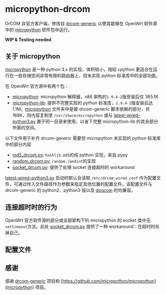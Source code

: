 # micropython-drcom

DrCOM 非官方客户端，修改自 [drcom-generic](https://github.com/drcoms/drcom-generic) 以使其能够在 OpenWrt 软件源中的 [micropython](https://github.com/micropython/micropython) 软件包中运行。

**WIP & Testing needed**

## 关于 micropython

[micropython](https://github.com/micropython/micropython) 是一种 python 3.x 的实现，体积较小，相较 cpython 更适合在运行在一些存储空间非常有限的路由器上，但未实现 python 标准库中的全部功能。

在 OpenWrt 官方源中有两个包：

- [micropython](https://openwrt.org/packages/pkgdata/micropython): micropython 解释器，x86 架构的`1.9.4-2`版安装后仅 365.1K
- [micropython-lib](https://openwrt.org/packages/pkgdata/micropython-lib): 提供不完整实现的 python 标准库，`1.9.4-2`版安装后达 1.1M。[micropython](micropython) 文件夹中是被 drcom-generic 脚本依赖的部分，共 168K，将内容复制至 `/usr/share/micropython` 或与 [latest-wired-python3.py](latest-wired-python3.py) 置于同一目录来使用，以省下完整 micropython-lib 的其余部分所需的空间。

以下文件用于补齐 drcom-generic 需要但 micropython 未实现的 python 标准库中的部分内容

- [md5\_drcom.py](md5_drcom.py): `hashlib.md5`的纯 python 实现，来自 pypy
- [random\_drcom.py](random_drcom.py): `random.randint`的实现
- [socket\_drcom.py](socket_drcom,py): 提供了处理 socket 连接超时的 workaround

[latest-wired-python3.py](latest-wired-python3.py) 启动时默认会读取 `/etc/drcom_wired.conf` 作为配置文件，可通过传入文件路径作为参数来指定其他位置的配置文件。该配置文件与 drcom-generic 的 python2、python3 版以及 [dogcom](https://github.com/mchome/dogcom) 的均兼容。

## 连接超时时的行为

OpenWrt 官方软件源的部分或全部架构下的 micropython 的 socket 类中无`settimeout`方法。此处 [socket\_drcom.py](socket_drcom.py) 提供了一种 workaround：在超时时杀掉自己。

## 配置文件



## 感谢

感谢 [drcom-generic](https://github.com/micropython/micropython) 项目和 [https://github.com/micropython/micropython](micropython) 项目。
